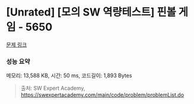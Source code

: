 # [Unrated] [모의 SW 역량테스트] 핀볼 게임 - 5650 

[문제 링크](https://swexpertacademy.com/main/code/problem/problemDetail.do?contestProbId=AWXRF8s6ezEDFAUo) 

### 성능 요약

메모리: 13,588 KB, 시간: 50 ms, 코드길이: 1,893 Bytes



> 출처: SW Expert Academy, https://swexpertacademy.com/main/code/problem/problemList.do